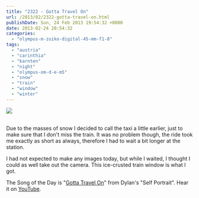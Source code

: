 ```yaml
---
title: "2322 - Gotta Travel On"
url: /2013/02/2322-gotta-travel-on.html
publishDate: Sun, 24 Feb 2013 19:54:32 +0000
date: 2013-02-24 20:54:32
categories: 
  - "olympus-m-zuiko-digital-45-mm-f1-8"
tags: 
  - "austria"
  - "carinthia"
  - "karnten"
  - "night"
  - "olympus-om-d-e-m5"
  - "snow"
  - "train"
  - "window"
  - "winter"
---
```

<div class="container">
<div class="center"><a target="_blank" href="https://d25zfm9zpd7gm5.cloudfront.net/1200x1200/2013/20130224_190006_lr.jpg"><img src="https://d25zfm9zpd7gm5.cloudfront.net/0600x0600/2013/20130224_190006_lr.jpg" /></a></div>
</div>
<br />

Due to the masses of snow I decided to call the taxi a little earlier, just to make sure that I don't miss the train. It was no problem though, the ride took me exactly as short as always, therefore I had to wait a bit longer at the station.

 I had not expected to make any images today, but while I waited, I thought I could as well take out the camera. This ice-crusted train window is what I got.

The Song of the Day is "<a href="http://www.lyricsmode.com/lyrics/b/bob_dylan/gotta_travel_on.html" target="_blank">Gotta Travel On</a>" from Dylan's "Self Portrait". Hear it on <a href="http://www.youtube.com/watch?v=0RhYAl5BI90" target="_blank">YouTube</a>.

